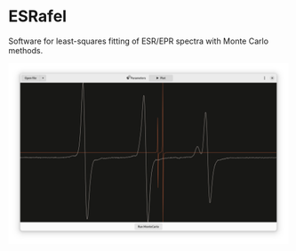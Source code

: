 # ESRafel

Software for least-squares fitting of ESR/EPR spectra with Monte Carlo methods.

![screenshot](screenshot.png)
